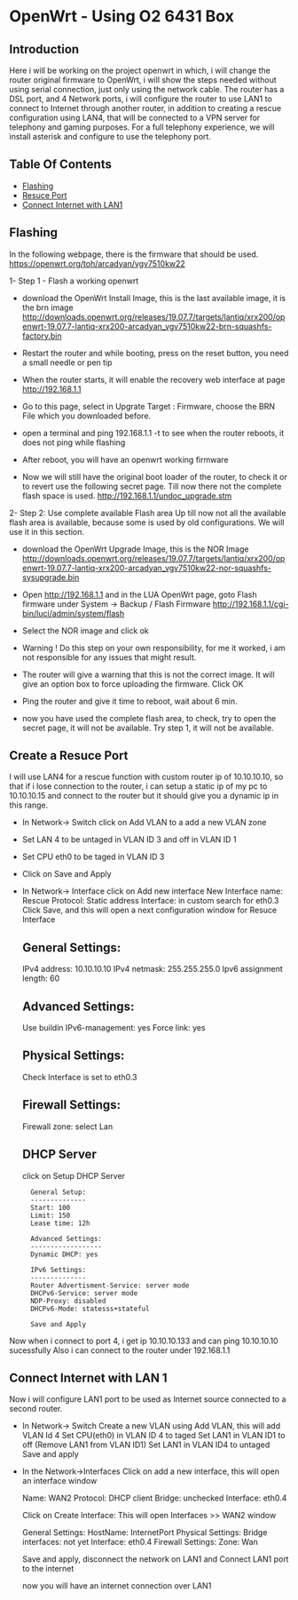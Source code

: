 # OpenWrt -  Using O2 6431 Box 

## Introduction
Here i will be working on the project openwrt in which, i will change the router original firmware to OpenWrt, i will show the steps needed without using serial connection, just only using the network cable. The router has a DSL port, and 4 Network ports, i will configure the router to use LAN1 to connect to Internet through another router, in addition to creating a rescue configuration using LAN4, that will be connected to a VPN server for telephony and gaming purposes. For a full telephony experience, we will install asterisk and configure to use the telephony port.

## Table Of Contents

<!-- toc -->

- [Flashing](#Flashing)
- [Resuce Port](#Create-a-Resuce-Port)
- [Connect Internet with LAN1](#Connect-Internet-with-LAN-1)

<!-- tocstop -->


## Flashing 
In the following webpage, there is the firmware that should be used.
https://openwrt.org/toh/arcadyan/vgv7510kw22

1- Step 1 - Flash a working openwrt 

- download the OpenWrt Install Image, this is the last available image, it is the brn image
http://downloads.openwrt.org/releases/19.07.7/targets/lantiq/xrx200/openwrt-19.07.7-lantiq-xrx200-arcadyan_vgv7510kw22-brn-squashfs-factory.bin

- Restart the router and while booting, press on the reset button, you need a small needle or pen tip

- When the router starts, it will enable the recovery web interface at page http://192.168.1.1

- Go to this page, select in Upgrate Target : Firmware, choose the BRN File which you downloaded before.

- open a terminal and ping 192.168.1.1 -t to see when the router reboots, it does not ping while flashing

- After reboot, you will have an openwrt working firmware

- Now we will still have the original boot loader of the router, to check it or to revert use the following secret page. Till now there not the complete flash space is used.
http://192.168.1.1/undoc_upgrade.stm

2- Step 2: Use complete available Flash area
Up till now not all the available flash area is available, because some is used by old configurations. We will use it in this section.

- download the OpenWrt Upgrade Image, this is the NOR Image
http://downloads.openwrt.org/releases/19.07.7/targets/lantiq/xrx200/openwrt-19.07.7-lantiq-xrx200-arcadyan_vgv7510kw22-nor-squashfs-sysupgrade.bin

- Open http://192.168.1.1 and in the LUA OpenWrt page, goto Flash firmware under 
   System -> Backup / Flash Firmware
   http://192.168.1.1/cgi-bin/luci/admin/system/flash

- Select the NOR image and click ok

- Warning ! Do this step on your own responsibility, for me it worked, i am not responsible for any issues that might result.

- The router will give a warning that this is not the correct image. It will give an option box to force uploading the firmware. Click OK

- Ping the router and give it time to reboot, wait about 6 min.

- now you have used the complete flash area, to check, try to open the secret page, it will not be available. Try step 1, it will not be available.


## Create a Resuce Port

I will use LAN4 for a rescue function with custom router ip of 10.10.10.10, so that if i lose connection to the router, i can setup a static ip of my pc to 10.10.10.15 and connect to the router but it should give you a dynamic ip in this range.

- In Network-> Switch click on Add VLAN to a add a new VLAN zone

- Set LAN 4 to be untaged in VLAN ID 3 and off in VLAN ID 1
- Set CPU eth0 to be taged in VLAN ID 3

- Click on Save and Apply

- In Network-> Interface click on Add new interface
	New Interface name: Rescue
	Protocol: Static address
	Interface: in custom search for eth0.3
	Click Save, and this will open a next configuration window for Resuce Interface
	
	General Settings:
	--------------------
	
	IPv4 address: 10.10.10.10
	IPv4 netmask: 255.255.255.0
	Ipv6 assignment length: 60
	
	Advanced Settings:
	------------------
	Use buildin IPv6-management: yes
	Force link: yes
	
	Physical Settings:
	------------------
	Check Interface is set to eth0.3
	
	Firewall Settings:
	------------------
	Firewall zone: select Lan
	
	DHCP Server
	-----------
	click on Setup DHCP Server
		
		General Setup:
		--------------
		Start: 100
		Limit: 150
		Lease time: 12h
		
		Advanced Settings:
		------------------
		Dynamic DHCP: yes
		
		IPv6 Settings:
	    --------------
	    Router Advertisment-Service: server mode
	    DHCPv6-Service: server mode
	    NDP-Proxy: disabled
	    DHCPv6-Mode: statesss+stateful 
	    
	    Save and Apply

Now when i connect to port 4, i get ip 10.10.10.133 and can ping 10.10.10.10 sucessfully
Also i can connect to the router under 192.168.1.1


## Connect Internet with LAN 1
Now i will configure LAN1 port to be used as Internet source connected to a second router.

- In Network-> Switch 
	Create a new VLAN using Add VLAN, this will add VLAN Id 4
	Set CPU(eth0) in VLAN ID 4 to taged
	Set LAN1 in VLAN ID1 to off (Remove LAN1 from VLAN ID1)
	Set LAN1 in VLAN ID4 to untaged
	Save and apply
	

- In the Network->Interfaces
	Click on add a new interface, this will open an interface window
	
	Name: WAN2
	Protocol: DHCP client
	Bridge: unchecked
	Interface: eth0.4
	
	Click on Create Interface: This will open Interfaces >> WAN2 window
	
	General Settings:
		HostName: InternetPort
	Physical Settings:
		Bridge interfaces: not yet
		Interface: eth0.4
	Firewall Settings:
		Zone: Wan
	
	Save and apply, disconnect the network on LAN1 and Connect LAN1 port to the internet
	
	now you will have an internet connection over LAN1



	
	
	



	    
	